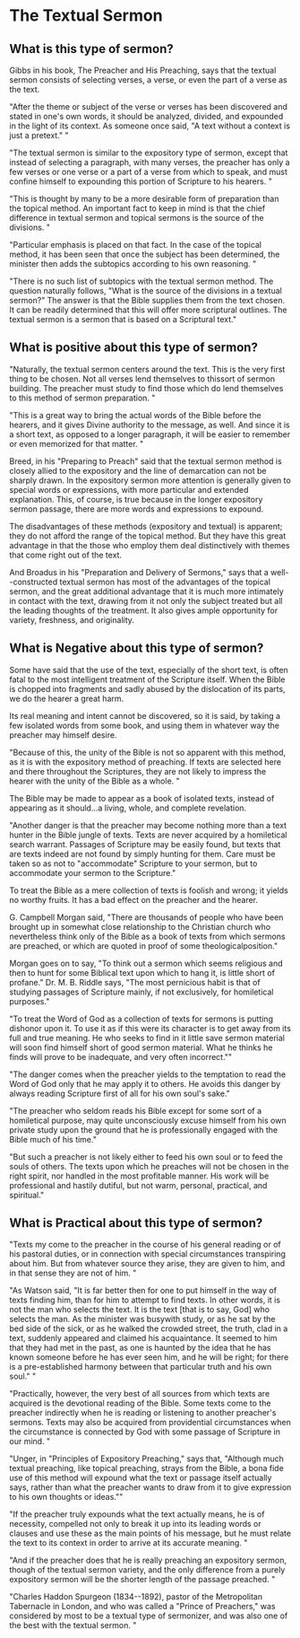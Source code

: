 # The Textual Sermon

## What is this type of sermon?

Gibbs in his book, The Preacher and His Preaching, says that the textual sermon consists of selecting verses, a verse, or even the part of a verse as the text.

"After the theme or subject of the verse or verses has been discovered and stated in one's own words, it should be analyzed, divided, and expounded in the light of its context. As someone once said, "A text without a context is just a pretext." "

"The textual sermon is similar to the expository type of sermon, except that instead of selecting a paragraph, with many verses, the preacher has only a few verses or one verse or a part of a verse from which to speak, and must confine himself to expounding this portion of Scripture to his hearers. "

"This is thought by many to be a more desirable form of preparation than the topical method. An important fact to keep in mind is that the chief difference in textual sermon and topical sermons is the source of the divisions. "

"Particular emphasis is placed on that fact. In the case of the topical method, it has been seen that once the subject has been determined, the minister then adds the subtopics according to his own reasoning. "

"There is no such list of subtopics with the textual sermon method. The question naturally follows, "What is the source of the divisions in a textual sermon?" The answer is that the Bible supplies them from the text chosen. It can be readily determined that this will offer more scriptural outlines. The textual sermon is a sermon that is based on a Scriptural text."

## What is positive about this type of sermon?

"Naturally, the textual sermon centers around the text. This is the very first thing to be chosen. Not all verses lend themselves to thissort of sermon building. The preacher must study to find those which do lend themselves to this method of sermon preparation. "

"This is a great way to bring the actual words of the Bible before the hearers, and it gives Divine authority to the message, as well. And since it is a short text, as opposed to a longer paragraph, it will be easier to remember or even memorized for that matter. "

Breed, in his "Preparing to Preach" said that the textual sermon method is closely allied to the expository and the line of demarcation can not be sharply drawn. In the expository sermon more attention is generally given to special words or expressions, with more particular and extended explanation. This, of course, is true because in the longer expository sermon passage, there are more words and expressions to expound.

The disadvantages of these methods (expository and textual) is apparent; they do not afford the range of the topical method. But they have this great advantage in that the those who employ them deal distinctively with themes that come right out of the text.

And Broadus in his "Preparation and Delivery of Sermons," says that a well--constructed textual sermon has most of the advantages of the topical sermon, and the great additional advantage that it is much more intimately in contact with the text, drawing from it not only the subject treated but all the leading thoughts of the treatment. It also gives ample opportunity for variety, freshness, and originality.

## What is Negative about this type of sermon?

Some have said that the use of the text, especially of the short text, is often fatal to the most intelligent treatment of the Scripture itself. When the Bible is chopped into fragments and sadly abused by the dislocation of its parts, we do the hearer a great harm.

Its real meaning and intent cannot be discovered, so it is said, by taking a few isolated words from some book, and using them in whatever way the preacher may himself desire.

"Because of this, the unity of the Bible is not so apparent with this method, as it is with the expository method of preaching. If texts are selected here and there throughout the Scriptures, they are not likely to impress the hearer with the unity of the Bible as a whole. "

The Bible may be made to appear as a book of isolated texts, instead of appearing as it should...a living, whole, and complete revelation.

"Another danger is that the preacher may become nothing more than a text hunter in the Bible jungle of texts. Texts are never acquired by a homiletical search warrant. Passages of Scripture may be easily found, but texts that are texts indeed are not found by simply hunting for them. Care must be taken so as not to "accommodate" Scripture to your sermon, but to accommodate your sermon to the Scripture."

To treat the Bible as a mere collection of texts is foolish and wrong; it yields no worthy fruits. It has a bad effect on the preacher and the hearer.

G. Campbell Morgan said, "There are thousands of people who have been brought up in somewhat close relationship to the Christian church who nevertheless think only of the Bible as a book of texts from which sermons are preached, or which are quoted in proof of some theologicalposition."

Morgan goes on to say, "To think out a sermon which seems religious and then to hunt for some Biblical text upon which to hang it, is little short of profane." Dr. M. B. Riddle says, "The most pernicious habit is that of studying passages of Scripture mainly, if not exclusively, for homiletical purposes."

"To treat the Word of God as a collection of texts for sermons is putting dishonor upon it. To use it as if this were its character is to get away from its full and true meaning. He who seeks to find in it little save sermon material will soon find himself short of good sermon material. What he thinks he finds will prove to be inadequate, and very
often incorrect.""

"The danger comes when the preacher yields to the temptation to read the Word of God only that he may apply it to others. He avoids this danger by always reading Scripture first of all for his own soul's sake."

"The preacher who seldom reads his Bible except for some sort of a homiletical purpose, may quite unconsciously excuse himself from his own private study upon the ground that he is professionally engaged with the Bible much of his time."

"But such a preacher is not likely either to feed his own soul or to feed the souls of others. The texts upon which he preaches will not be chosen in the right spirit, nor handled in the most profitable manner. His work will be professional and hastily dutiful, but not warm, personal, practical, and spiritual."

## What is Practical about this type of sermon?

"Texts my come to the preacher in the course of his general reading or of his pastoral duties, or in connection with special circumstances transpiring about him. But from whatever source they arise, they are given to him, and in that sense they are not of him. "

"As Watson said, "It is far better then for one to put himself in the way of texts finding him, than for him to attempt to find texts. In other words, it is not the man who selects the text. It is the text [that is to say, God] who selects the man. As the minister was busywith study, or as he sat by the bed side of the sick, or as he walked the crowded street, the truth, clad in a text, suddenly appeared and claimed his acquaintance. It seemed to him that they had met in the past, as one is haunted by the idea that he has known someone before he has ever seen him, and he will be right; for there is a pre-established harmony between that particular truth and his own soul." "

"Practically, however, the very best of all sources from which texts are acquired is the devotional reading of the Bible. Some texts come to the preacher indirectly when he is reading or listening to another preacher's sermons. Texts may also be acquired from providential circumstances when the circumstance is connected by God with some passage of Scripture in our mind. "

"Unger, in "Principles of Expository Preaching," says that, "Although much textual preaching, like topical preaching, strays from the Bible, a bona fide use of this method will expound what the text or passage itself actually says, rather than what the preacher wants to draw from it to give expression to his own thoughts or ideas.""

"If the preacher truly expounds what the text actually means, he is of necessity, compelled not only to break it up into its leading words or clauses and use these as the main points of his message, but he must relate the text to its context in order to arrive at its accurate meaning. "

"And if the preacher does that he is really preaching an expository sermon, though of the textual sermon variety, and the only difference from a purely expository sermon will be the shorter length of the passage preached. "

"Charles Haddon Spurgeon (1834--1892), pastor of the Metropolitan Tabernacle in London, and who was called a "Prince of Preachers," was considered by most to be a textual type of sermonizer, and was also one of the best with the textual sermon. "

